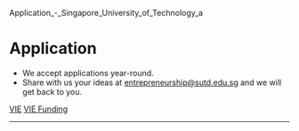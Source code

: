 Application_-_Singapore_University_of_Technology_a



Application
===========

* We accept applications year-round.
* Share with us your ideas at entrepreneurship@sutd.edu.sg and we will get back to you.

[VIE](https://www.sutd.edu.sg/tag/vie/) [VIE Funding](https://www.sutd.edu.sg/tag/vie-funding/)

---

